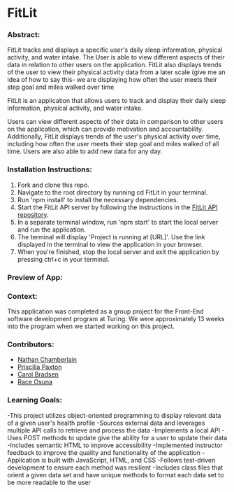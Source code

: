 # FitLit

### Abstract:
[//]: <> (Briefly describe what you built and its features. What problem is the app solving? How does this application solve that problem?)
FitLit tracks and displays a specific user's daily sleep information, physical activity, and water intake. The User is able to view different aspects of their data in relation to other users on the application. FitLit also displays trends of the user to view their physical activity data from a later scale (give me an idea of how to say this- we are displaying how often the user meets their step goal and miles walked over time

FitLit is an application that allows users to track and display their daily sleep information, physical activity, and water intake.

Users can view different aspects of their data in comparison to other users on the application, which can provide motivation and accountability. Additionally, FitLit displays trends of the user's physical activity over time, including how often the user meets their step goal and miles walked of all time. Users are also able to add new data for any day.

### Installation Instructions:
[//]: <> (What steps does a person have to take to get your app cloned down and running?)
1. Fork and clone this repo.
2. Navigate to the root directory by running cd FitLit in your terminal.
3. Run 'npm install' to install the necessary dependencies.
4. Start the FitLit API server by following the instructions in the [FitLit API repository](https://github.com/turingschool-examples/fitlit-api).
5. In a separate terminal window, run 'npm start' to start the local server and run the application.
6. The terminal will display 'Project is running at [URL]'. Use the link displayed in the terminal to view the application in your browser.
7. When you're finished, stop the local server and exit the application by pressing ctrl+c in your terminal.



### Preview of App:
[//]: <> (Provide ONE gif or screenshot of your application - choose the "coolest" piece of functionality to show off.)


### Context:
[//]: <> (Give some context for the project here. How long did you have to work on it? How far into the Turing program are you?)
This application was completed as a group project for the Front-End software development program at Turing. We were approximately 13 weeks into the program when we started working on this project.


### Contributors:
[//]: <> (Who worked on this application? Link to their LinkedIn.)
- [Nathan Chamberlain](https://www.linkedin.com/in/chamberlainux/)
- [Priscilla Paxton](https://www.linkedin.com/in/priscilla-paxton-9175bb199/)
- [Carol Bradsen](https://www.linkedin.com/in/carol-bradsen/)
- [Race Osuna](https://www.linkedin.com/in/race-osuna-17a827267/)


### Learning Goals:
[//]: <> (What were the learning goals of this project? What tech did you work with?)

-This project utilizes object-oriented programming to display relevant data of a given user's health profile
-Sources external data and leverages multiple API calls to retrieve and process the data
-Implements a local API 
-Uses POST methods to update give the ability for a user to update their data
-Includes semantic HTML to improve accessibility
-Implemented instructor feedback to improve the quality and functionality of the application
-Application is built with JavaScript, HTML, and CSS
-Follows test-driven development to ensure each method was resilient
-Includes class files that orient a given data set and have unique methods to format each data set to be more readable to the user
